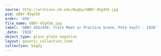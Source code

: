 ```yaml
---
source: http://archives.nd.edu/Bagby/GBBY-45g456.jpg
pid: GBBY-45g456
order: '456'
file_name: GBBY-45g456.jpg
label: 'GBBY 45G/456: Track Meet or Practice Scene, Pole Vault - 1928'
_date: '1928'
object_type: glass plate negative
layout: generic_collection_item
collection: bagby
---
```

